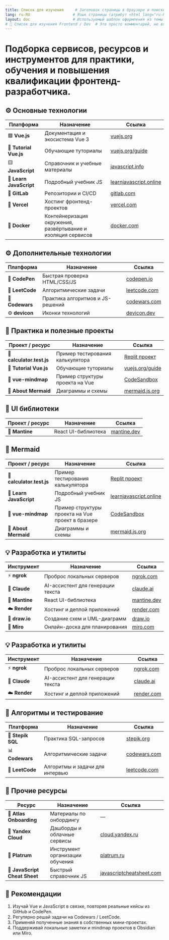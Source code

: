 ```yaml
---
title: Список для изучения     # Заголовок страницы в браузере и поиске
lang: ru-RU                   # Язык страницы (атрибут <html lang="ru-RU">)
layout: doc                   # Используемый шаблон оформления из темы (layout)
# 🧠 Список для изучения Frontend / Dev  # Это просто комментарий, не влияет на вывод
---
```


# Подборка сервисов, ресурсов и инструментов для практики, обучения и повышения квалификации фронтенд-разработчика.

## ⚙️ Основные технологии

| Платформа               | Назначение                                                   | Ссылка                                                    |
|-------------------------|--------------------------------------------------------------|-----------------------------------------------------------|
| 🟩 **Vue.js**           | Документация и экосистема Vue 3                              | [vuejs.org](https://vuejs.org/)                           |
| 📘 **Tutorial Vue.js**  | Обучающие туториалы                                          | [vuejs.org/guide](https://vuejs.org/guide/)               |
| 🟨 **JavaScript**       | Справочник и учебные материалы                               | [javascript.info](https://javascript.info/)               |
| 📗 **Learn JavaScript** | Подробный учебник JS                                         | [learnjavascript.online](https://learnjavascript.online/) |
| 💾 **GitLab**           | Репозитории и CI/CD                                          | [gitlab.com](https://gitlab.com/)                         |
| 🔗 **Vercel**           | Хостинг фронтенд-проектов                                    | [vercel.com](https://vercel.com/)                         |
| 🐋 **Docker**           | Контейнеризация окружения, развёртывание и изоляция сервисов | [docker.com](https://www.docker.com/)                     |

## ⚙️ Дополнительные технологии

| Платформа       | Назначение                       | Ссылка                                    |
|-----------------|----------------------------------|-------------------------------------------|
| 🧪 **CodePen**  | Быстрая проверка HTML/CSS/JS     | [codepen.io](https://codepen.io/)         |
| 🧠 **LeetCode** | Алгоритмические задачи           | [leetcode.com](https://leetcode.com/)     |
| 🎯 **Codewars** | Практика алгоритмов и JS-решений | [codewars.com](https://www.codewars.com/) |
| ⚙️ **devicon**  | Иконки технологий                | [devicon.dev](https://devicon.dev/)       |

## 🧩 Практика и полезные проекты

| Проект / ресурс           | Назначение                       | Ссылка                                      |
|---------------------------|----------------------------------|---------------------------------------------|
| 🧮 **calculator.test.js** | Пример тестирования калькулятора | [Replit проект](https://replit.com/)        |
| 📘 **Tutorial Vue.js**    | Обучающие туториалы              | [vuejs.org/guide](https://vuejs.org/guide/) |
| 🧠 **vue-mindmap**        | Пример структуры проекта на Vue  | [CodeSandbox](https://codesandbox.io/)      |
| 🧭 **About Mermaid**      | Диаграммы и схемы                | [mermaid.js.org](https://mermaid.js.org/)   |

## 🧩 UI библиотеки

| Проект / ресурс | Назначение          | Ссылка                              |
|-----------------|---------------------|-------------------------------------|
| 🧰 **Mantine**  | React UI-библиотека | [mantine.dev](https://mantine.dev/) |

## 🧩 Mermaid

| Проект / ресурс           | Назначение                                       | Ссылка                                                    |
|---------------------------|--------------------------------------------------|-----------------------------------------------------------|
| 🧮 **calculator.test.js** | Пример тестирования калькулятора                 | [Replit проект](https://replit.com/)                      |
| 📗 **Learn JavaScript**   | Подробный учебник JS                             | [learnjavascript.online](https://learnjavascript.online/) |
| 🧠 **vue-mindmap**        | Пример структуры проекта на Vue проект в бразере | [CodeSandbox](https://codesandbox.io/)                    |
| 🧭 **About Mermaid**      | Диаграммы и схемы                                | [mermaid.js.org](https://mermaid.js.org/)                 |

## 💡 Разработка и утилиты

| Инструмент     | Назначение                        | Ссылка                               |
|----------------|-----------------------------------|--------------------------------------|
| ⚡ **ngrok**    | Проброс локальных серверов        | [ngrok.com](https://ngrok.com/)      |
| 🤖 **Claude**  | AI-ассистент для генерации текста | [claude.ai](https://claude.ai/)      |
| 🧰 **Mantine** | React UI-библиотека               | [mantine.dev](https://mantine.dev/)  |
| ☁️ **Render**  | Хостинг и деплой приложений       | [render.com](https://render.com/)    |
| 🧭 **draw.io** | Создание схем и UML-диаграмм      | [draw.io](https://app.diagrams.net/) |
| 🧱 **Miro**    | Онлайн-доска для планирования     | [miro.com](https://miro.com/)        |

## 💡 Разработка и утилиты

| Инструмент    | Назначение                        | Ссылка                            |
|---------------|-----------------------------------|-----------------------------------|
| ⚡ **ngrok**   | Проброс локальных серверов        | [ngrok.com](https://ngrok.com/)   |
| 🤖 **Claude** | AI-ассистент для генерации текста | [claude.ai](https://claude.ai/)   |
| ☁️ **Render** | Хостинг и деплой приложений       | [render.com](https://render.com/) |

## 🧠 Алгоритмы и тестирование

| Платформа         | Назначение                      | Ссылка                                    |
|-------------------|---------------------------------|-------------------------------------------|
| 🧩 **Stepik SQL** | Практика SQL-запросов           | [stepik.org](https://stepik.org/)         |
| 📊 **Codewars**   | Алгоритмические задачи          | [codewars.com](https://www.codewars.com/) |
| 🧮 **LeetCode**   | Алгоритмы и задачи для интервью | [leetcode.com](https://leetcode.com/)     |

## 🔗 Прочие ресурсы

| Ресурс                        | Назначение                      | Ссылка                                                        |
|-------------------------------|---------------------------------|---------------------------------------------------------------|
| 🧭 **Atlas Onboarding**       | Материалы по онбордингу         | —                                                             |
| 🧩 **Yandex Cloud**           | Дашборды и облачные сервисы     | [cloud.yandex.ru](https://cloud.yandex.ru/)                   |
| 🧱 **Platrum**                | Инструмент организации обучения | [platrum.ru](https://platrum.ru/)                             |
| 🧠 **JavaScript Cheat Sheet** | Быстрый справочник JS           | [javascriptcheatsheet.com](https://javascriptcheatsheet.com/) |

## 🎯 Рекомендации

1. Изучай Vue и JavaScript в связке, повторяя реальные кейсы из GitHub и CodePen.
2. Регулярно решай задачи на Codewars / LeetCode.
3. Применяй полученные знания в собственных мини-проектах.
4. Поддерживай локальные заметки и mindmap проектов в Obsidian или Miro.

